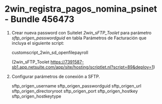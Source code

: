 # 2win_registra_pagos_nomina_psinet - Bundle 456473

1. Crear nueva password con Suitelet *2win_sFTP_Toolet* para parámetro *sftp_origen_passwordguid* en tabla Parámetros de Facturación que incluya el siguiente script:

    customscript_2win_sd_openfilepayroll

    (2win_sFTP_Toolet https://7391587-sb1.app.netsuite.com/app/site/hosting/scriptlet.nl?script=89&deploy=1)

2. Configurar parámetros de conexión a SFTP.

    sftp_origen_username
    sftp_origen_passwordguid 
    sftp_origen_url
    sftp_origen_directoryroot
    sftp_origen_port
    sftp_origen_hostkey
    sftp_origen_hostkeytype
